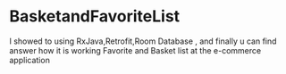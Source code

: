 # BasketandFavoriteList
I showed to using RxJava,Retrofit,Room Database , and finally u can find answer how it is working Favorite and Basket list at the e-commerce application
